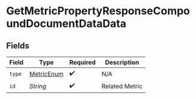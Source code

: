 # GetMetricPropertyResponseCompoundDocumentDataData


## Fields

| Field                                               | Type                                                | Required                                            | Description                                         |
| --------------------------------------------------- | --------------------------------------------------- | --------------------------------------------------- | --------------------------------------------------- |
| `type`                                              | [MetricEnum](../../models/components/MetricEnum.md) | :heavy_check_mark:                                  | N/A                                                 |
| `id`                                                | *String*                                            | :heavy_check_mark:                                  | Related Metric                                      |